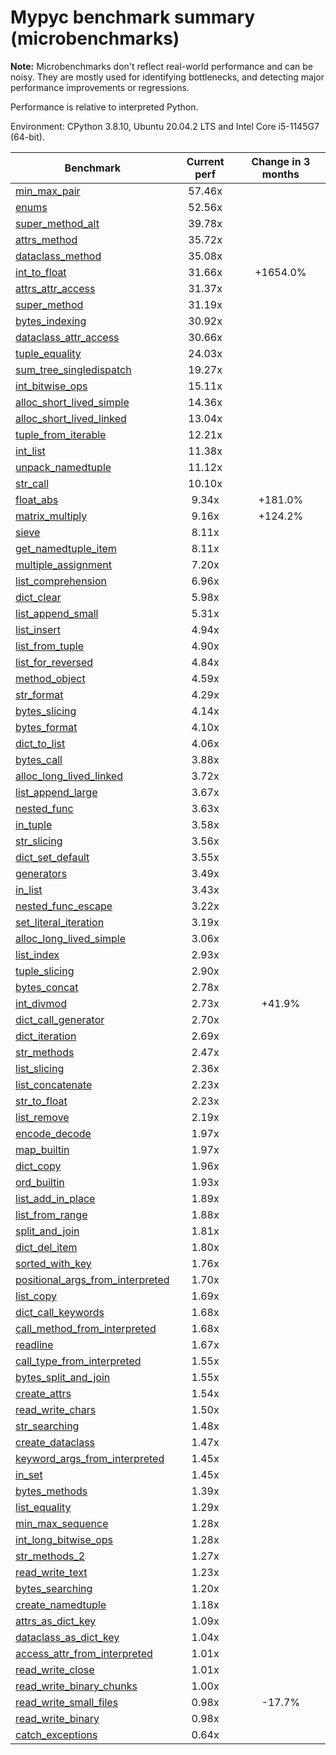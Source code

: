 # Mypyc benchmark summary (microbenchmarks)

**Note:** Microbenchmarks don't reflect real-world performance and can be noisy.
           They are mostly used for identifying bottlenecks, and detecting major performance
           improvements or regressions.

Performance is relative to interpreted Python.

Environment: CPython 3.8.10, Ubuntu 20.04.2 LTS and Intel Core i5-1145G7 (64-bit).

| Benchmark | Current perf | Change in 3 months |
| --- | :---: | :---: |
| [min_max_pair](benchmarks/min_max_pair.md) | 57.46x |  |
| [enums](benchmarks/enums.md) | 52.56x |  |
| [super_method_alt](benchmarks/super_method_alt.md) | 39.78x |  |
| [attrs_method](benchmarks/attrs_method.md) | 35.72x |  |
| [dataclass_method](benchmarks/dataclass_method.md) | 35.08x |  |
| [int_to_float](benchmarks/int_to_float.md) | 31.66x | +1654.0% |
| [attrs_attr_access](benchmarks/attrs_attr_access.md) | 31.37x |  |
| [super_method](benchmarks/super_method.md) | 31.19x |  |
| [bytes_indexing](benchmarks/bytes_indexing.md) | 30.92x |  |
| [dataclass_attr_access](benchmarks/dataclass_attr_access.md) | 30.66x |  |
| [tuple_equality](benchmarks/tuple_equality.md) | 24.03x |  |
| [sum_tree_singledispatch](benchmarks/sum_tree_singledispatch.md) | 19.27x |  |
| [int_bitwise_ops](benchmarks/int_bitwise_ops.md) | 15.11x |  |
| [alloc_short_lived_simple](benchmarks/alloc_short_lived_simple.md) | 14.36x |  |
| [alloc_short_lived_linked](benchmarks/alloc_short_lived_linked.md) | 13.04x |  |
| [tuple_from_iterable](benchmarks/tuple_from_iterable.md) | 12.21x |  |
| [int_list](benchmarks/int_list.md) | 11.38x |  |
| [unpack_namedtuple](benchmarks/unpack_namedtuple.md) | 11.12x |  |
| [str_call](benchmarks/str_call.md) | 10.10x |  |
| [float_abs](benchmarks/float_abs.md) | 9.34x | +181.0% |
| [matrix_multiply](benchmarks/matrix_multiply.md) | 9.16x | +124.2% |
| [sieve](benchmarks/sieve.md) | 8.11x |  |
| [get_namedtuple_item](benchmarks/get_namedtuple_item.md) | 8.11x |  |
| [multiple_assignment](benchmarks/multiple_assignment.md) | 7.20x |  |
| [list_comprehension](benchmarks/list_comprehension.md) | 6.96x |  |
| [dict_clear](benchmarks/dict_clear.md) | 5.98x |  |
| [list_append_small](benchmarks/list_append_small.md) | 5.31x |  |
| [list_insert](benchmarks/list_insert.md) | 4.94x |  |
| [list_from_tuple](benchmarks/list_from_tuple.md) | 4.90x |  |
| [list_for_reversed](benchmarks/list_for_reversed.md) | 4.84x |  |
| [method_object](benchmarks/method_object.md) | 4.59x |  |
| [str_format](benchmarks/str_format.md) | 4.29x |  |
| [bytes_slicing](benchmarks/bytes_slicing.md) | 4.14x |  |
| [bytes_format](benchmarks/bytes_format.md) | 4.10x |  |
| [dict_to_list](benchmarks/dict_to_list.md) | 4.06x |  |
| [bytes_call](benchmarks/bytes_call.md) | 3.88x |  |
| [alloc_long_lived_linked](benchmarks/alloc_long_lived_linked.md) | 3.72x |  |
| [list_append_large](benchmarks/list_append_large.md) | 3.67x |  |
| [nested_func](benchmarks/nested_func.md) | 3.63x |  |
| [in_tuple](benchmarks/in_tuple.md) | 3.58x |  |
| [str_slicing](benchmarks/str_slicing.md) | 3.56x |  |
| [dict_set_default](benchmarks/dict_set_default.md) | 3.55x |  |
| [generators](benchmarks/generators.md) | 3.49x |  |
| [in_list](benchmarks/in_list.md) | 3.43x |  |
| [nested_func_escape](benchmarks/nested_func_escape.md) | 3.22x |  |
| [set_literal_iteration](benchmarks/set_literal_iteration.md) | 3.19x |  |
| [alloc_long_lived_simple](benchmarks/alloc_long_lived_simple.md) | 3.06x |  |
| [list_index](benchmarks/list_index.md) | 2.93x |  |
| [tuple_slicing](benchmarks/tuple_slicing.md) | 2.90x |  |
| [bytes_concat](benchmarks/bytes_concat.md) | 2.78x |  |
| [int_divmod](benchmarks/int_divmod.md) | 2.73x | +41.9% |
| [dict_call_generator](benchmarks/dict_call_generator.md) | 2.70x |  |
| [dict_iteration](benchmarks/dict_iteration.md) | 2.69x |  |
| [str_methods](benchmarks/str_methods.md) | 2.47x |  |
| [list_slicing](benchmarks/list_slicing.md) | 2.36x |  |
| [list_concatenate](benchmarks/list_concatenate.md) | 2.23x |  |
| [str_to_float](benchmarks/str_to_float.md) | 2.23x |  |
| [list_remove](benchmarks/list_remove.md) | 2.19x |  |
| [encode_decode](benchmarks/encode_decode.md) | 1.97x |  |
| [map_builtin](benchmarks/map_builtin.md) | 1.97x |  |
| [dict_copy](benchmarks/dict_copy.md) | 1.96x |  |
| [ord_builtin](benchmarks/ord_builtin.md) | 1.93x |  |
| [list_add_in_place](benchmarks/list_add_in_place.md) | 1.89x |  |
| [list_from_range](benchmarks/list_from_range.md) | 1.88x |  |
| [split_and_join](benchmarks/split_and_join.md) | 1.81x |  |
| [dict_del_item](benchmarks/dict_del_item.md) | 1.80x |  |
| [sorted_with_key](benchmarks/sorted_with_key.md) | 1.76x |  |
| [positional_args_from_interpreted](benchmarks/positional_args_from_interpreted.md) | 1.70x |  |
| [list_copy](benchmarks/list_copy.md) | 1.69x |  |
| [dict_call_keywords](benchmarks/dict_call_keywords.md) | 1.68x |  |
| [call_method_from_interpreted](benchmarks/call_method_from_interpreted.md) | 1.68x |  |
| [readline](benchmarks/readline.md) | 1.67x |  |
| [call_type_from_interpreted](benchmarks/call_type_from_interpreted.md) | 1.55x |  |
| [bytes_split_and_join](benchmarks/bytes_split_and_join.md) | 1.55x |  |
| [create_attrs](benchmarks/create_attrs.md) | 1.54x |  |
| [read_write_chars](benchmarks/read_write_chars.md) | 1.50x |  |
| [str_searching](benchmarks/str_searching.md) | 1.48x |  |
| [create_dataclass](benchmarks/create_dataclass.md) | 1.47x |  |
| [keyword_args_from_interpreted](benchmarks/keyword_args_from_interpreted.md) | 1.45x |  |
| [in_set](benchmarks/in_set.md) | 1.45x |  |
| [bytes_methods](benchmarks/bytes_methods.md) | 1.39x |  |
| [list_equality](benchmarks/list_equality.md) | 1.29x |  |
| [min_max_sequence](benchmarks/min_max_sequence.md) | 1.28x |  |
| [int_long_bitwise_ops](benchmarks/int_long_bitwise_ops.md) | 1.28x |  |
| [str_methods_2](benchmarks/str_methods_2.md) | 1.27x |  |
| [read_write_text](benchmarks/read_write_text.md) | 1.23x |  |
| [bytes_searching](benchmarks/bytes_searching.md) | 1.20x |  |
| [create_namedtuple](benchmarks/create_namedtuple.md) | 1.18x |  |
| [attrs_as_dict_key](benchmarks/attrs_as_dict_key.md) | 1.09x |  |
| [dataclass_as_dict_key](benchmarks/dataclass_as_dict_key.md) | 1.04x |  |
| [access_attr_from_interpreted](benchmarks/access_attr_from_interpreted.md) | 1.01x |  |
| [read_write_close](benchmarks/read_write_close.md) | 1.01x |  |
| [read_write_binary_chunks](benchmarks/read_write_binary_chunks.md) | 1.00x |  |
| [read_write_small_files](benchmarks/read_write_small_files.md) | 0.98x | -17.7% |
| [read_write_binary](benchmarks/read_write_binary.md) | 0.98x |  |
| [catch_exceptions](benchmarks/catch_exceptions.md) | 0.64x |  |
